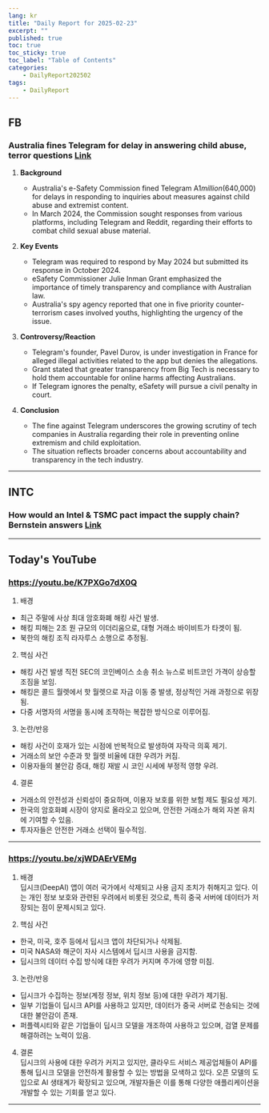 ```yaml
---
lang: kr
title: "Daily Report for 2025-02-23"
excerpt: ""
published: true
toc: true
toc_sticky: true
toc_label: "Table of Contents"
categories:
    - DailyReport202502
tags:
    - DailyReport
---
```


## FB
### Australia fines Telegram for delay in answering child abuse, terror questions [Link](https://www.investing.com/news/economy-news/australia-fines-telegram-for-delay-in-answering-child-abuse-terror-questions-3885092)

1. **Background**  
   - Australia's e-Safety Commission fined Telegram A$1 million ($640,000) for delays in responding to inquiries about measures against child abuse and extremist content.  
   - In March 2024, the Commission sought responses from various platforms, including Telegram and Reddit, regarding their efforts to combat child sexual abuse material.

2. **Key Events**  
   - Telegram was required to respond by May 2024 but submitted its response in October 2024.  
   - eSafety Commissioner Julie Inman Grant emphasized the importance of timely transparency and compliance with Australian law.  
   - Australia's spy agency reported that one in five priority counter-terrorism cases involved youths, highlighting the urgency of the issue.

3. **Controversy/Reaction**  
   - Telegram's founder, Pavel Durov, is under investigation in France for alleged illegal activities related to the app but denies the allegations.  
   - Grant stated that greater transparency from Big Tech is necessary to hold them accountable for online harms affecting Australians.  
   - If Telegram ignores the penalty, eSafety will pursue a civil penalty in court.

4. **Conclusion**  
   - The fine against Telegram underscores the growing scrutiny of tech companies in Australia regarding their role in preventing online extremism and child exploitation.  
   - The situation reflects broader concerns about accountability and transparency in the tech industry.

---
## INTC
### How would an Intel & TSMC pact impact the supply chain? Bernstein answers [Link](https://www.investing.com/news/pro/how-would-an-intel--tsmc-pact-impact-the-supply-chain-bernstein-answers-432SI-3885038)

---
## Today's YouTube
### https://youtu.be/K7PXGo7dX0Q
1. 배경  
- 최근 주말에 사상 최대 암호화폐 해킹 사건 발생.  
- 해킹 피해는 2조 원 규모의 이더리움으로, 대형 거래소 바이비트가 타겟이 됨.  
- 북한의 해킹 조직 라자루스 소행으로 추정됨.

2. 핵심 사건  
- 해킹 사건 발생 직전 SEC의 코인베이스 소송 취소 뉴스로 비트코인 가격이 상승할 조짐을 보임.  
- 해킹은 콜드 월렛에서 핫 월렛으로 자금 이동 중 발생, 정상적인 거래 과정으로 위장됨.  
- 다중 서명자의 서명을 동시에 조작하는 복잡한 방식으로 이루어짐.

3. 논란/반응  
- 해킹 사건이 호재가 있는 시점에 반복적으로 발생하여 자작극 의혹 제기.  
- 거래소의 보안 수준과 핫 월렛 비율에 대한 우려가 커짐.  
- 이용자들의 불안감 증대, 해킹 재발 시 코인 시세에 부정적 영향 우려.

4. 결론  
- 거래소의 안전성과 신뢰성이 중요하며, 이용자 보호를 위한 보험 제도 필요성 제기.  
- 한국의 암호화폐 시장이 양지로 올라오고 있으며, 안전한 거래소가 해외 자본 유치에 기여할 수 있음.  
- 투자자들은 안전한 거래소 선택이 필수적임.

---

### https://youtu.be/xjWDAErVEMg
1. 배경  
딥시크(DeepAI) 앱이 여러 국가에서 삭제되고 사용 금지 조치가 취해지고 있다. 이는 개인 정보 보호와 관련된 우려에서 비롯된 것으로, 특히 중국 서버에 데이터가 저장되는 점이 문제시되고 있다.

2. 핵심 사건  
- 한국, 미국, 호주 등에서 딥시크 앱이 차단되거나 삭제됨.  
- 미국 NASA와 해군이 자사 시스템에서 딥시크 사용을 금지함.  
- 딥시크의 데이터 수집 방식에 대한 우려가 커지며 주가에 영향 미침.

3. 논란/반응  
- 딥시크가 수집하는 정보(계정 정보, 위치 정보 등)에 대한 우려가 제기됨.  
- 일부 기업들이 딥시크 API를 사용하고 있지만, 데이터가 중국 서버로 전송되는 것에 대한 불안감이 존재.  
- 퍼플렉시티와 같은 기업들이 딥시크 모델을 개조하여 사용하고 있으며, 검열 문제를 해결하려는 노력이 있음.

4. 결론  
딥시크의 사용에 대한 우려가 커지고 있지만, 클라우드 서비스 제공업체들이 API를 통해 딥시크 모델을 안전하게 활용할 수 있는 방법을 모색하고 있다. 오픈 모델의 도입으로 AI 생태계가 확장되고 있으며, 개발자들은 이를 통해 다양한 애플리케이션을 개발할 수 있는 기회를 얻고 있다.

---


